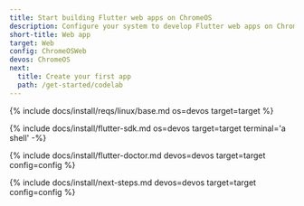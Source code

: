 ```yaml
---
title: Start building Flutter web apps on ChromeOS
description: Configure your system to develop Flutter web apps on ChromeOS.
short-title: Web app
target: Web
config: ChromeOSWeb
devos: ChromeOS
next:
  title: Create your first app
  path: /get-started/codelab
---
```


{% include docs/install/reqs/linux/base.md os=devos target=target %}

{% include docs/install/flutter-sdk.md os=devos target=target terminal='a shell' -%}

{% include docs/install/flutter-doctor.md devos=devos target=target config=config %}

{% include docs/install/next-steps.md devos=devos target=target config=config %}
